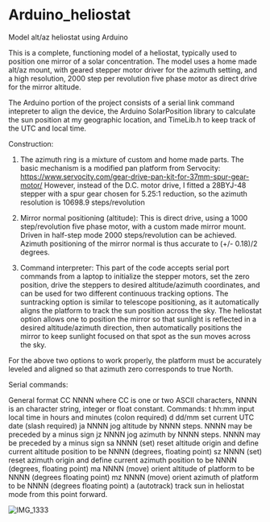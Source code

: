 # Arduino_heliostat
Model alt/az heliostat using Arduino

This is a complete, functioning model of a heliostat, typically used to position one mirror of a solar concentration. The model uses a home made alt/az mount, with geared stepper motor driver for the azimuth setting, and a high resolution, 2000 step per revolution five phase motor as direct drive for the mirror altitude.

The Arduino portion of the project consists of a serial link command intepreter to align the device, the Arduino SolarPosition library to calculate the sun position at my geographic location, and TimeLib.h to keep track of the UTC and local time.

Construction:
1. The azimuth ring is a mixture of custom and home made parts. The basic mechanism is a modified pan platform from Servocity: https://www.servocity.com/gear-drive-pan-kit-for-37mm-spur-gear-motor/  However, instead of the D.C. motor drive, I fitted a 28BYJ-48 stepper with a spur gear chosen for 5.25:1 reduction, so the azimuth resolution is 10698.9 steps/revolution

2. Mirror normal positioning (altitude): This is direct drive, using a 1000 step/revolution five phase motor, with a custom made mirror mount. Driven in half-step mode 2000 steps/revolution can be achieved. Azimuth positioning of the mirror normal is thus accurate to (+/- 0.18)/2 degrees.

3. Command interpreter:
This part of the code accepts serial port commands from a laptop to initialize the stepper motors, set the zero position, drive the steppers to desired altitude/azimuth coordinates, and can be used for two different continuous tracking options. The suntracking option is similar to telescope positioning, as it automatically aligns the platform to track the sun position across the sky. The heliostat option allows one to position the mirror so that sunlight is reflected in a desired altitude/azimuth direction, then automatically positions the mirror to keep sunlight focused on that spot as the sun moves across the sky.

For the above two options to work properly, the platform must be accurately leveled and aligned so that azimuth zero corresponds to true North.

Serial commands: 

General format CC NNNN where CC is one or two ASCII characters, NNNN is an character string, integer or float constant.
Commands:
t hh:mm   input local time in hours and minutes (colon required)
d dd/mm   set current UTC date (slash required)
ja NNNN   jog altitude by NNNN steps. NNNN may be preceded by a minus sign
jz NNNN   jog azimuth  by NNNN steps. NNNN may be preceded by a minus sign
sa NNNN   (set) reset altitude origin and define current altitude position to be NNNN (degrees, floating point)
sz NNNN   (set) reset azimuth origin and define current azimuth position to be NNNN (degrees, floating point)
ma NNNN   (move) orient altitude of platform to be NNNN (degrees floating point)
mz NNNN   (move) orient azimuth of platform to be NNNN (degrees floating point)
a         (autotrack) track sun in heliostat mode from this point forward.


![IMG_1333](https://user-images.githubusercontent.com/5509037/142272758-720977f1-b27b-418c-a9b5-af44a58f26bb.JPG)
